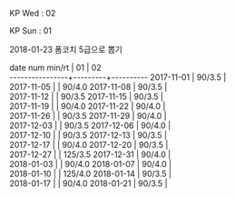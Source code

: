 KP Wed : 02

KP Sun : 01

2018-01-23 폼코치 5급으로 뽑기

date num min/rt |    01   |    02    
----------------+---------+----------
2017-11-01      |  90/3.5 |        
2017-11-05      |         |  90/4.0
2017-11-08      |  90/3.5 |        
2017-11-12      |         |  90/3.5
2017-11-15      |  90/3.5 |        
2017-11-19      |         |  90/4.0
2017-11-22      |  90/4.0 |        
2017-11-26      |         |  90/3.5
2017-11-29      |  90/4.0 |        
2017-12-03      |         |  90/3.5
2017-12-06      |  90/4.0 |        
2017-12-10      |         |  90/3.5
2017-12-13      |  90/3.5 |        
2017-12-17      |         |  90/4.0
2017-12-20      |  90/3.5 |        
2017-12-27      |         | 125/3.5
2017-12-31      |  90/4.0 |        
2018-01-03      |         |  90/4.0
2018-01-07      |  90/4.0 |        
2018-01-10      |         | 125/4.0
2018-01-14      |  90/3.5 |        
2018-01-17      |         |  90/4.0
2018-01-21      |  90/3.5 |        

